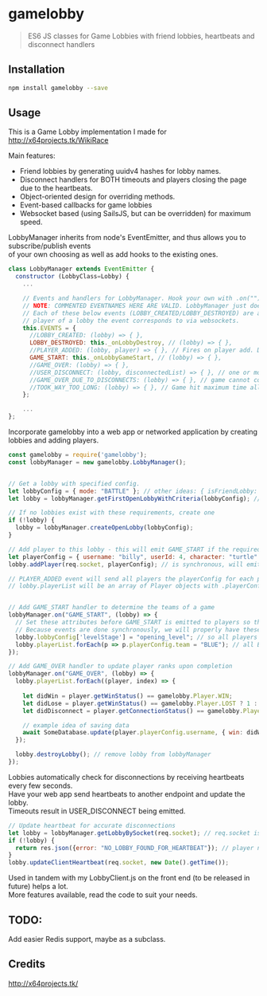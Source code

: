 # gamelobby

> ES6 JS classes for Game Lobbies with friend lobbies, heartbeats and disconnect handlers

## Installation

```sh
npm install gamelobby --save
```

## Usage

This is a Game Lobby implementation I made for http://x64projects.tk/WikiRace  

Main features:
 - Friend lobbies by generating uuidv4 hashes for lobby names.  
 - Disconnect handlers for BOTH timeouts and players closing the page due to the heartbeats.  
 - Object-oriented design for overriding methods.  
 - Event-based callbacks for game lobbies
 - Websocket based (using SailsJS, but can be overridden) for maximum speed.  

LobbyManager inherits from node's EventEmitter, and thus allows you to subscribe/publish events  
of your own choosing as well as add hooks to the existing ones.

```js
class LobbyManager extends EventEmitter {
  constructor (LobbyClass=Lobby) {
    ...

    // Events and handlers for LobbyManager. Hook your own with .on("") for these same events
    // NOTE: COMMENTED EVENTNAMES HERE ARE VALID. LobbyManager just doesn't need to hook them
    // Each of these below events (LOBBY_CREATED/LOBBY_DESTROYED) are also broadcasted to every
    // player of a lobby the event corresponds to via websockets.
    this.EVENTS = {
      //LOBBY_CREATED: (lobby) => { },
      LOBBY_DESTROYED: this._onLobbyDestroy, // (lobby) => { },
      //PLAYER_ADDED: (lobby, player) => { }, // Fires on player add. Does NOT fire on lobby creation (as first player joins)
      GAME_START: this._onLobbyGameStart, // (lobby) => { },
      //GAME_OVER: (lobby) => { },
      //USER_DISCONNECT: (lobby, disconnectedList) => { }, // one or more players disconnected (missed heartbeats)
      //GAME_OVER_DUE_TO_DISCONNECTS: (lobby) => { }, // game cannot continue due to disconnections
      //TOOK_WAY_TOO_LONG: (lobby) => { }, // Game hit maximum time allowed to run
    };

    ...
};
```

Incorporate gamelobby into a web app or networked application by creating lobbies and adding players.
```js
const gamelobby = require('gamelobby');
const lobbyManager = new gamelobby.LobbyManager();


// Get a lobby with specified config.
let lobbyConfig = { mode: "BATTLE" }; // other ideas: { isFriendLobby: true, isTeamGame: true }
let lobby = lobbyManager.getFirstOpenLobbyWithCriteria(lobbyConfig); // ONLY gets lobbies where mode is "BATTLE"

// If no lobbies exist with these requirements, create one
if (!lobby) {
  lobby = lobbyManager.createOpenLobby(lobbyConfig);
}

// Add player to this lobby - this will emit GAME_START if the required number of players is reached
let playerConfig = { username: "billy", userId: 4, character: "turtle" };
lobby.addPlayer(req.socket, playerConfig); // is synchronous, will emit PLAYER_ADDED

// PLAYER_ADDED event will send all players the playerConfig for each player.
// lobby.playerList will be an array of Player objects with .playerConfig accessible


// Add GAME_START handler to determine the teams of a game
lobbyManager.on("GAME_START", (lobby) => {
  // Set these attributes before GAME_START is emitted to players so they are available
  // Because events are done synchronously, we will properly have these set before lobby broadcasts them
  lobby.lobbyConfig['levelStage'] = "opening_level"; // so all players know the right stage
  lobby.playerList.forEach(p => p.playerConfig.team = "BLUE"); // all BLUE team
});

// Add GAME_OVER handler to update player ranks upon completion
lobbyManager.on("GAME_OVER", (lobby) => {
  lobby.playerList.forEach((player, index) => {
    
    let didWin = player.getWinStatus() == gamelobby.Player.WIN;
    let didLose = player.getWinStatus() == gamelobby.Player.LOST ? 1 : 0),
    let didDisconnect = player.getConnectionStatus() == gamelobby.Player.DISCONNECTED;

    // example idea of saving data
    await SomeDatabase.update(player.playerConfig.username, { win: didWin, loss: didLose, disconnects: didDisconnect });
  });

  lobby.destroyLobby(); // remove lobby from lobbyManager
});

```

Lobbies automatically check for disconnections by receiving heartbeats every few seconds.  
Have your web app send heartbeats to another endpoint and update the lobby.  
Timeouts result in USER_DISCONNECT being emitted.  

```js
// Update heartbeat for accurate disconnections
let lobby = lobbyManager.getLobbyBySocket(req.socket); // req.socket is your socket identifier (in sails at least)
if (!lobby) {
  return res.json({error: "NO_LOBBY_FOUND_FOR_HEARTBEAT"}); // player not in any lobby
}
lobby.updateClientHeartbeat(req.socket, new Date().getTime());
```

Used in tandem with my LobbyClient.js on the front end (to be released in future) helps a lot.  
More features available, read the code to suit your needs.  

## TODO:
Add easier Redis support, maybe as a subclass.  

## Credits
http://x64projects.tk/
